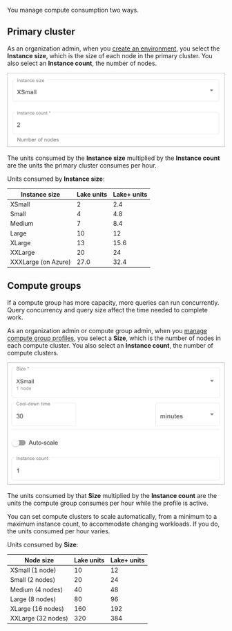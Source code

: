 You manage compute consumption two ways.

## Primary cluster


As an organization admin, when you [create an environment](gpb1689789991266.md), you select the **Instance size**, which is the size of each node in the primary cluster. You also select an **Instance count**, the number of nodes.

![Primary cluster instance size and instance count](Images/tno1689789992902.png)

The units consumed by the **Instance size** multiplied by the **Instance count** are the units the primary cluster consumes per hour.

Units consumed by **Instance size**:

|Instance size|Lake units|Lake+ units|
|--------------|-----------|------------|
|XSmall|2|2.4|
|Small|4|4.8|
|Medium|7|8.4|
|Large|10|12|
|XLarge|13|15.6|
|XXLarge|20|24|
|XXXLarge (on Azure)|27.0|32.4|

## Compute groups


If a compute group has more capacity, more queries can run concurrently. Query concurrency and query size affect the time needed to complete work.

As an organization admin or compute group admin, when you [manage compute group profiles](uxw1689789992408.md), you select a **Size**, which is the number of nodes in each compute cluster. You also select an **Instance count**, the number of compute clusters.

![Profile size and instance count](Images/cru1689789992914.png)

The units consumed by that **Size** multiplied by the **Instance count** are the units the compute group consumes per hour while the profile is active.

You can set compute clusters to scale automatically, from a minimum to a maximum instance count, to accommodate changing workloads. If you do, the units consumed per hour varies.

Units consumed by **Size**:

|Node size|Lake units|Lake+ units|
|----------|-----------|------------|
|XSmall (1 node)|10|12|
|Small (2 nodes)|20|24|
|Medium (4 nodes)|40|48|
|Large (8 nodes)|80|96|
|XLarge (16 nodes)|160|192|
|XXLarge (32 nodes)|320|384|

